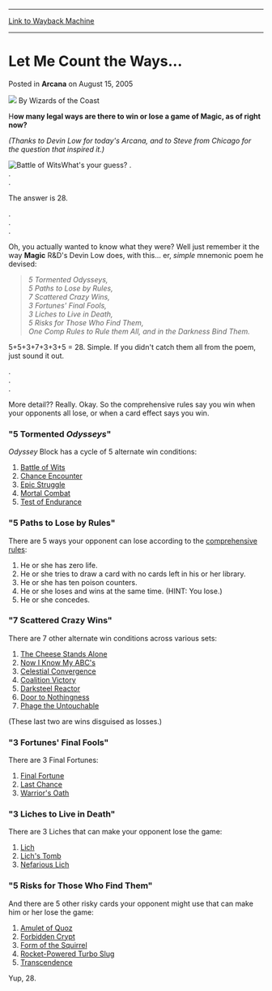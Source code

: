 
---
[Link to Wayback Machine](https://web.archive.org/web/20210512232212/https://magic.wizards.com/en/articles/archive/arcana/let-me-count-ways-2005-08-15)

[_metadata_:author]:- "Wizards of the Coast"
[_metadata_:description]:- "How many legal ways are there to win or lose a game of Magic, as of right now? (Thanks to Devin Low for today's Arcana, and to Steve from Chicago for the question that inspired it.) What's your guess? ... The answer is 28. ... Oh, you actually wanted to know what they were? Well just remember it the way Magic R&D's Devin Low does, with this..."
[_metadata_:generator]:- "Drupal 7 (http://drupal.org)"
[_metadata_:node]:- "609011"
[_metadata_:publish_date]:- "2005-08-15"
[_metadata_:source]:- "div-main-content"
[_metadata_:title]:- "Let Me Count the Ways..."
[_metadata_:wayback_capture_timestamp]:- "2021-05-12 23:22:12"
[_metadata_:wayback_raw_url]:- "https://web.archive.org/web/20210512232212id_/https://magic.wizards.com/en/articles/archive/arcana/let-me-count-ways-2005-08-15"
[_metadata_:wayback_url]:- "https://magic.wizards.com/en/articles/archive/arcana/let-me-count-ways-2005-08-15"
---


Let Me Count the Ways...
========================



 Posted in **Arcana**
 on August 15, 2005 






![](https://media.magic.wizards.com/styles/auth_small/public/images/person/wizards_author.jpg)
By Wizards of the Coast











H**ow many legal ways are there to win or lose a game of Magic, as of right now?**




*(Thanks to Devin Low for today's Arcana, and to Steve from Chicago for the question that inspired it.)*


![Battle of Wits](http://gatherer.wizards.com/Handlers/Image.ashx?type=card&name=Battle+of+Wits)What's your guess?
 .  
.  
.


The answer is 28.


.  
.  
.


Oh, you actually wanted to know what they were? Well just remember it the way **Magic** R&D's Devin Low does, with this... er, *simple* mnemonic poem he devised:



> *5 Tormented *Odysseys*,  
>  5 Paths to Lose by Rules,   
>  7 Scattered Crazy Wins,  
>  3 Fortunes' Final Fools,  
>  3 Liches to Live in Death,   
>  5 Risks for Those Who Find Them,  
>  One Comp Rules to Rule them All, and in the Darkness Bind Them.*

5+5+3+7+3+3+5 = 28. Simple. If you didn't catch them all from the poem, just sound it out.


.  
.  
.


More detail?? Really. Okay. So the comprehensive rules say you win when your opponents all lose, or when a card effect says you win.


### "5 Tormented *Odysseys*"


*Odyssey* Block has a cycle of 5 alternate win conditions:


1. [Battle of Wits](http://gatherer.wizards.com/Pages/Card/Details.aspx?name=Battle+of+Wits)
2. [Chance Encounter](http://gatherer.wizards.com/Pages/Card/Details.aspx?name=Chance+Encounter)
3. [Epic Struggle](http://gatherer.wizards.com/Pages/Card/Details.aspx?name=Epic+Struggle)
4. [Mortal Combat](http://gatherer.wizards.com/Pages/Card/Details.aspx?name=Mortal+Combat)
5. [Test of Endurance](http://gatherer.wizards.com/Pages/Card/Details.aspx?name=Test+of+Endurance)

### "5 Paths to Lose by Rules"


There are 5 ways your opponent can lose according to the [comprehensive rules](http://archive.wizards.com/Magic/Magazine/Article.aspx?x=magic/comprules):


1. He or she has zero life.
2. He or she tries to draw a card with no cards left in his or her library.
3. He or she has ten poison counters.
4. He or she loses and wins at the same time. (HINT: You lose.)
5. He or she concedes.

### "7 Scattered Crazy Wins"


There are 7 other alternate win conditions across various sets:


1. [The Cheese Stands Alone](http://gatherer.wizards.com/Pages/Card/Details.aspx?name=The+Cheese+Stands+Alone)
2. [Now I Know My ABC's](http://gatherer.wizards.com/Pages/Card/Details.aspx?name=Now+I+Know+My+ABC%27s)
3. [Celestial Convergence](http://gatherer.wizards.com/Pages/Card/Details.aspx?name=Celestial+Convergence)
4. [Coalition Victory](http://gatherer.wizards.com/Pages/Card/Details.aspx?name=Coalition+Victory)
5. [Darksteel Reactor](http://gatherer.wizards.com/Pages/Card/Details.aspx?name=Darksteel+Reactor)
6. [Door to Nothingness](http://gatherer.wizards.com/Pages/Card/Details.aspx?name=Door+to+Nothingness)
7. [Phage the Untouchable](http://gatherer.wizards.com/Pages/Card/Details.aspx?name=Phage+the+Untouchable)

(These last two are wins disguised as losses.)


###  "3 Fortunes' Final Fools"


There are 3 Final Fortunes:


1. [Final Fortune](http://gatherer.wizards.com/Pages/Card/Details.aspx?name=Final+Fortune)
2. [Last Chance](http://gatherer.wizards.com/Pages/Card/Details.aspx?name=Last+Chance)
3. [Warrior's Oath](http://gatherer.wizards.com/Pages/Card/Details.aspx?name=Warrior%27s+Oath)

### "3 Liches to Live in Death"


There are 3 Liches that can make your opponent lose the game:


1. [Lich](http://gatherer.wizards.com/Pages/Card/Details.aspx?name=Lich)
2. [Lich's Tomb](http://gatherer.wizards.com/Pages/Card/Details.aspx?name=Lich%27s+Tomb)
3. [Nefarious Lich](http://gatherer.wizards.com/Pages/Card/Details.aspx?name=Nefarious+Lich)

### "5 Risks for Those Who Find Them"


And there are 5 other risky cards your opponent might use that can make him or her lose the game:


1. [Amulet of Quoz](http://gatherer.wizards.com/Pages/Card/Details.aspx?name=Amulet+of+Quoz)
2. [Forbidden Crypt](http://gatherer.wizards.com/Pages/Card/Details.aspx?name=Forbidden+Crypt)
3. [Form of the Squirrel](http://gatherer.wizards.com/Pages/Card/Details.aspx?name=Form+of+the+Squirrel)
4. [Rocket-Powered Turbo Slug](http://gatherer.wizards.com/Pages/Card/Details.aspx?name=Rocket-Powered+Turbo+Slug)
5. [Transcendence](http://gatherer.wizards.com/Pages/Card/Details.aspx?name=Transcendence)

Yup, 28.







